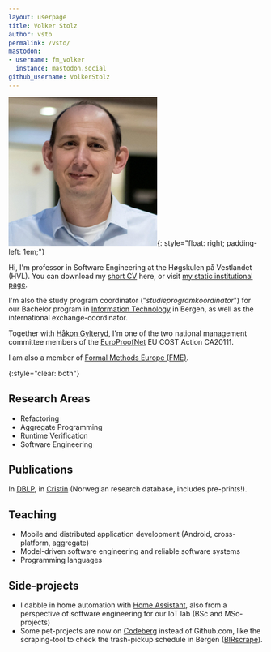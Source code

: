 ```yaml
---
layout: userpage
title: Volker Stolz
author: vsto
permalink: /vsto/
mastodon:
- username: fm_volker
  instance: mastodon.social
github_username: VolkerStolz
---
```



<!-- TODO: add image, maybe at top-level / from shared directory based on author-name? -->

![](photo.jpg){: style="float: right; padding-left: 1em;"}

Hi, I'm professor in Software Engineering at the Høgskulen på Vestlandet (HVL).
You can download my [short CV](https://lambda.foldr.org/~vs/stolz-4p.pdf) here,
or visit [my static institutional page](https://www.hvl.no/person/?user=Volker.Stolz).

I'm also the study program coordinator ("*studieprogramkoordinator*") for our Bachelor program in [Information Technology](https://www.hvl.no/en/studies-at-hvl/study-programmes/information-technology-bergen/) in Bergen, as well as the international exchange-coordinator.

Together with [Håkon Gylteryd](https://hakon.gylterud.net), I'm one of the two national management committee members of the [EuroProofNet](https://europroofnet.github.io) EU COST Action CA20111.

I am also a member of [Formal Methods Europe (FME)](https://www.fmeurope.org).

{:style="clear: both"}

## Research Areas

* Refactoring
* Aggregate Programming
* Runtime Verification
* Software Engineering

## Publications

In [DBLP](https://dblp.org/pid/24/2502.html), in [Cristin](https://app.cristin.no/persons/show.jsf?id=1721) (Norwegian research database, includes pre-prints!).

## Teaching

* Mobile and distributed application development (Android, cross-platform, aggregate)
* Model-driven software engineering and reliable software systems
* Programming languages

## Side-projects

* I dabble in home automation with [Home Assistant](https://www.home-assistant.io), also from a perspective of software engineering for our IoT lab (BSc and MSc-projects)
* Some pet-projects are now on [Codeberg](https://codeberg.org/fm_volker/) instead of Github.com, like the scraping-tool to check the trash-pickup schedule in Bergen ([BIRscrape](https://codeberg.org/fm_volker/birscrape)).